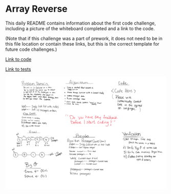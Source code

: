 # Array Reverse

This daily README contains information about the first code challenge, including a picture of the whiteboard completed and a link to the code.

(Note that if this challenge was a part of prework, it does not need to be in this file location or contain these links, but this is the correct template for future code challenges.)

[Link to code](../code401challenges/src/main/java/code401challenges/ArrayReverse.java)

[Link to tests](../code401challenges/src/test/java/code401challenges/ArrayReverseTest.java)

![Picture of whiteboard for Array Reverse](../assets/DataStructuresWhiteboard.PNG)

